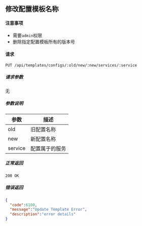 ## 修改配置模板名称

#### 注意事项

- 需要`admin`权限
- 删除指定配置模板所有的版本号

#### 请求

```
PUT /api/templates/configs/:old/new/:new/services/:service
```

##### 请求参数

无

##### 参数说明

| 参数 | 描述 |
|-----|-----|
| old | 旧配置名称 |
| new | 新配置名称 |
| service | 配置属于的服务 |

##### 正常返回

```
200 OK
```

##### 错误返回

```json
{
  "code":6100,
  "message":"Update Template Error",
  "description":"error details"
}
```
